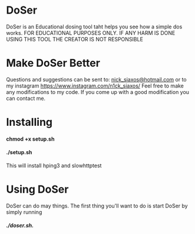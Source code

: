 # DoSer
DoSer is an Educational dosing tool taht helps you see how a simple dos works.
FOR EDUCATIONAL PURPOSES ONLY. IF ANY HARM IS DONE USING THIS TOOL THE CREATOR IS NOT RESPONSIBLE

# Make DoSer Better

Questions and suggestions can be sent to: nick_siaxos@hotmail.com or to my instagram https://www.instagram.com/n1ck_siaxos/
Feel free to make any modifications to my code. If you come up with a good modification you can contact me.

# Installing

#### chmod +x setup.sh
#### ./setup.sh
This will install hping3 and slowhttptest

# Using DoSer

DoSer can do may things. The first thing you'll want to do is start DoSer by simply running 
##### ./doser.sh.
